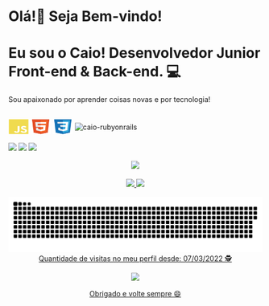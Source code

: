  # Olá!:wave: Seja Bem-vindo!
 # Eu sou o Caio! Desenvolvedor Junior Front-end & Back-end. :computer:
 
 Sou apaixonado por aprender coisas novas e por tecnologia!

  <div style="display: inline_block"><br>
  <img align="center" alt="caio-Js" height="30" width="40" src="https://raw.githubusercontent.com/devicons/devicon/master/icons/javascript/javascript-plain.svg">
  <img align="center" alt="caio-HTML" height="30" width="40" src="https://raw.githubusercontent.com/devicons/devicon/master/icons/html5/html5-original.svg">
  <img align="center" alt="caio-CSS" height="30" width="40" src="https://raw.githubusercontent.com/devicons/devicon/master/icons/css3/css3-original.svg">
  <img align="center" alt="caio-rubyonrails" heigth="30" width="40" src="https://img.shields.io/badge/Ruby-CC342D?style=for-the-badge&logo=ruby&logoColor=white">
 </div>
 
 <br/>
  <div>
  <a href="https://instagram.com/caioferreira_2104" target="_blank"><img src="https://img.shields.io/badge/-Instagram-%23E4405F?style=for-the-badge&logo=instagram&logoColor=white" target="_blank"></a>
 	<a href="https://www.linkedin.com/in/" target="_blank"><img src="https://img.shields.io/badge/-LinkedIn-%230077B5?style=for-the-badge&logo=linkedin&logoColor=white" target="_blank"></a> 
   <a href = "mailto:caioalberto2104@gmail.com"><img src="https://img.shields.io/badge/-Email-%23333?style=for-the-badge&logo=email&logoColor=white" target="_blank"></a>
  </div>
  <br/>
  
<div align="center">
<img src="https://user-images.githubusercontent.com/88015937/155915790-2d2d7ede-4702-438b-a8f4-e2d78e7df1fc.gif" width="400px" />
</div>
  <br/>
  
<div align="center">
  <a href="https://github.com/calbert0903">
  <img height="180em" src="https://github-readme-stats.vercel.app/api?username=caioalberto21&show_icons=true&theme=dracula&include_all_commits=true&count_private=true"/>
  <img height="180em" src="https://github-readme-stats.vercel.app/api/top-langs/?username=caioalberto21&layout=compact&langs_count=7&theme=dracula"/>
</div>

  <br/>
 
 <div align="center">
 <img src="https://raw.githubusercontent.com/iurymagano/iurymagano/ac2ffd353eb242eb6791e490e1d3aaec5856acdf/github-contribution-grid-snake.svg"/>
 </div>
 
 <div align="center">
 Quantidade de visitas no meu perfil desde: 07/03/2022 🕵️ <br></p>
<p align="center"> 
   <img alingn="center" src="https://profile-counter.glitch.me/caioalberto21/count.svg" />
<div align="center">
Obrigado e volte sempre 😄
<div/> 
